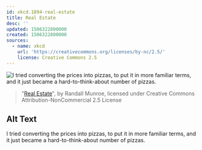 ```yaml
---
id: xkcd.1894-real-estate
title: Real Estate
desc: ''
updated: 1506322800000
created: 1506322800000
sources:
  - name: xkcd
    url: 'https://creativecommons.org/licenses/by-nc/2.5/'
    license: Creative Commons 2.5
---
```

![I tried converting the prices into pizzas, to put it in more familiar terms, and it just became a hard-to-think-about number of pizzas.](https://imgs.xkcd.com/comics/real_estate.png)
> "[Real Estate](https://xkcd.com/1894/)", by Randall Munroe, licensed under Creative Commons Attribution-NonCommercial 2.5 License

## Alt Text
I tried converting the prices into pizzas, to put it in more familiar terms, and it just became a hard-to-think-about number of pizzas.
